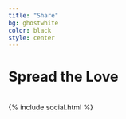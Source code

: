 ```yaml
---
title: "Share"
bg: ghostwhite
color: black
style: center
---
```


# Spread the Love

<br>

<div class="social">
    {% include social.html %}
</div>
